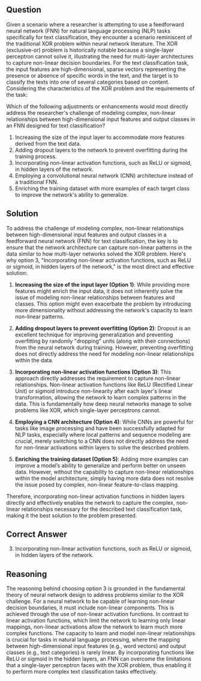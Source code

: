 ## Question

Given a scenario where a researcher is attempting to use a feedforward neural network (FNN) for natural language processing (NLP) tasks specifically for text classification, they encounter a scenario reminiscent of the traditional XOR problem within neural network literature. The XOR (exclusive-or) problem is historically notable because a single-layer perceptron cannot solve it, illustrating the need for multi-layer architectures to capture non-linear decision boundaries. For the text classification task, the input features are high-dimensional, sparse vectors representing the presence or absence of specific words in the text, and the target is to classify the texts into one of several categories based on content. Considering the characteristics of the XOR problem and the requirements of the task:

Which of the following adjustments or enhancements would most directly address the researcher's challenge of modeling complex, non-linear relationships between high-dimensional input features and output classes in an FNN designed for text classification?

1. Increasing the size of the input layer to accommodate more features derived from the text data.
2. Adding dropout layers to the network to prevent overfitting during the training process.
3. Incorporating non-linear activation functions, such as ReLU or sigmoid, in hidden layers of the network.
4. Employing a convolutional neural network (CNN) architecture instead of a traditional FNN.
5. Enriching the training dataset with more examples of each target class to improve the network's ability to generalize.

## Solution

To address the challenge of modeling complex, non-linear relationships between high-dimensional input features and output classes in a feedforward neural network (FNN) for text classification, the key is to ensure that the network architecture can capture non-linear patterns in the data similar to how multi-layer networks solved the XOR problem. Here's why option 3, "Incorporating non-linear activation functions, such as ReLU or sigmoid, in hidden layers of the network," is the most direct and effective solution:

1. **Increasing the size of the input layer (Option 1)**: While providing more features might enrich the input data, it does not inherently solve the issue of modeling non-linear relationships between features and classes. This option might even exacerbate the problem by introducing more dimensionality without addressing the network's capacity to learn non-linear patterns.

2. **Adding dropout layers to prevent overfitting (Option 2)**: Dropout is an excellent technique for improving generalization and preventing overfitting by randomly "dropping" units (along with their connections) from the neural network during training. However, preventing overfitting does not directly address the need for modeling non-linear relationships within the data.

3. **Incorporating non-linear activation functions (Option 3)**: This approach directly addresses the requirement to capture non-linear relationships. Non-linear activation functions like ReLU (Rectified Linear Unit) or sigmoid introduce non-linearity after each layer's linear transformation, allowing the network to learn complex patterns in the data. This is fundamentally how deep neural networks manage to solve problems like XOR, which single-layer perceptrons cannot.

4. **Employing a CNN architecture (Option 4)**: While CNNs are powerful for tasks like image processing and have been successfully adapted for NLP tasks, especially where local patterns and sequence modeling are crucial, merely switching to a CNN does not directly address the need for non-linear activations within layers to solve the described problem.

5. **Enriching the training dataset (Option 5)**: Adding more examples can improve a model’s ability to generalize and perform better on unseen data. However, without the capability to capture non-linear relationships within the model architecture, simply having more data does not resolve the issue posed by complex, non-linear feature-to-class mapping.

Therefore, incorporating non-linear activation functions in hidden layers directly and effectively enables the network to capture the complex, non-linear relationships necessary for the described text classification task, making it the best solution to the problem presented.

## Correct Answer

3. Incorporating non-linear activation functions, such as ReLU or sigmoid, in hidden layers of the network.

## Reasoning

The reasoning behind choosing option 3 is grounded in the fundamental theory of neural network design to address problems similar to the XOR challenge. For a neural network to be capable of learning non-linear decision boundaries, it must include non-linear components. This is achieved through the use of non-linear activation functions. In contrast to linear activation functions, which limit the network to learning only linear mappings, non-linear activations allow the network to learn much more complex functions. The capacity to learn and model non-linear relationships is crucial for tasks in natural language processing, where the mapping between high-dimensional input features (e.g., word vectors) and output classes (e.g., text categories) is rarely linear. By incorporating functions like ReLU or sigmoid in the hidden layers, an FNN can overcome the limitations that a single-layer perceptron faces with the XOR problem, thus enabling it to perform more complex text classification tasks effectively.